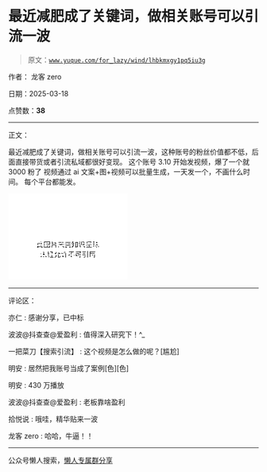 # 最近减肥成了关键词，做相关账号可以引流一波

> 原文：[`www.yuque.com/for_lazy/wind/lhbkmxgy1pq5iu3g`](https://www.yuque.com/for_lazy/wind/lhbkmxgy1pq5iu3g)

作者： 龙客 zero

日期：2025-03-18

点赞数：**38**

* * *

正文：

最近减肥成了关键词，做相关账号可以引流一波，这种账号的粉丝价值都不低，后面直接带货或者引流私域都很好变现。
这个账号 3.10 开始发视频，爆了一个就 3000 粉了 视频通过 ai 文案+图+视频可以批量生成，一天发一个，不画什么时间。 每个平台都能发。

![](img/5aa7011efb267f10528a780bf7df7165.png "None")

* * *

评论区：

亦仁 : 感谢分享，已中标

波波@抖查查@爱盈利 : 值得深入研究下！^_

一把菜刀【搜索引流】 : 这个视频是怎么做的呢？[尴尬]

明安 : 居然把我账号当成了案例[色][色]

明安 : 430 万播放

波波@抖查查@爱盈利 : 老板靠啥盈利

拾悦说 : 哦哇，精华贴来一波

龙客 zero : 哈哈，牛逼！！

* * *

公众号懒人搜索，[懒人专属群分享](https://lazybook.fun/#/blog/group)